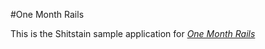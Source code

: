 #One Month Rails

This is the Shitstain sample application for
[*One Month Rails*](http://onemonthrails.com)